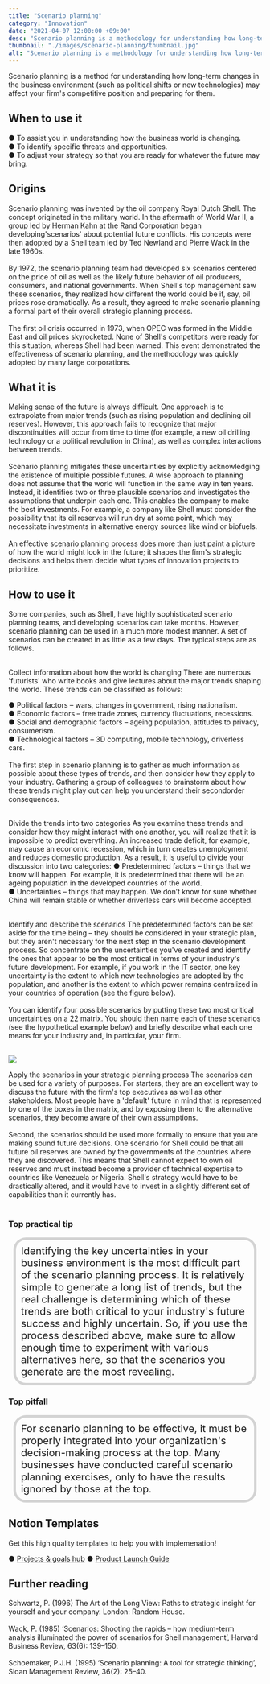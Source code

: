 ```yaml
---
title: "Scenario planning"
category: "Innovation"
date: "2021-04-07 12:00:00 +09:00"
desc: "Scenario planning is a methodology for understanding how long-term changes in the business environment (such as political shifts or new technologies) might affect your firm’s competitive position, so that you can prepare accordingly"
thumbnail: "./images/scenario-planning/thumbnail.jpg"
alt: "Scenario planning is a methodology for understanding how long-term changes in the business environment (such as political shifts or new technologies) might affect your firm’s competitive position, so that you can prepare accordingly."
---
```


Scenario planning is a method for understanding how long-term changes in the business environment (such as political shifts or new technologies) may affect your firm's competitive position and preparing for them. <br>

## When to use it

● To assist you in understanding how the business world is changing.<br>
● To identify specific threats and opportunities.<br>
● To adjust your strategy so that you are ready for whatever the future may bring. <br>

## Origins
Scenario planning was invented by the oil company Royal Dutch Shell. The concept originated in the military world. In the aftermath of World War II, a group led by Herman Kahn at the Rand Corporation began developing'scenarios' about potential future conflicts. His concepts were then adopted by a Shell team led by Ted Newland and Pierre Wack in the late 1960s. <br><br>
By 1972, the scenario planning team had developed six scenarios centered on the price of oil as well as the likely future behavior of oil producers, consumers, and national governments. When Shell's top management saw these scenarios, they realized how different the world could be if, say, oil prices rose dramatically. As a result, they agreed to make scenario planning a formal part of their overall strategic planning process. <br><br>
The first oil crisis occurred in 1973, when OPEC was formed in the Middle East and oil prices skyrocketed. None of Shell's competitors were ready for this situation, whereas Shell had been warned. This event demonstrated the effectiveness of scenario planning, and the methodology was quickly adopted by many large corporations. <br>

## What it is
Making sense of the future is always difficult. One approach is to extrapolate from major trends (such as rising population and declining oil reserves). However, this approach fails to recognize that major discontinuities will occur from time to time (for example, a new oil drilling technology or a political revolution in China), as well as complex interactions between trends. <br><br>
Scenario planning mitigates these uncertainties by explicitly acknowledging the existence of multiple possible futures. A wise approach to planning does not assume that the world will function in the same way in ten years. Instead, it identifies two or three plausible scenarios and investigates the assumptions that underpin each one. This enables the company to make the best investments. For example, a company like Shell must consider the possibility that its oil reserves will run dry at some point, which may necessitate investments in alternative energy sources like wind or biofuels. <br><br>
An effective scenario planning process does more than just paint a picture of how the world might look in the future; it shapes the firm's strategic decisions and helps them decide what types of innovation projects to prioritize. <br>

## How to use it
Some companies, such as Shell, have highly sophisticated scenario planning teams, and developing scenarios can take months. However, scenario planning can be used in a much more modest manner. A set of scenarios can be created in as little as a few days. The typical steps are as follows. <br><br>

Collect information about how the world is changing
There are numerous 'futurists' who write books and give lectures about the major trends shaping the world. These trends can be classified as follows:

● Political factors – wars, changes in government, rising nationalism.<br>
● Economic factors – free trade zones, currency fluctuations, recessions.<br>
● Social and demographic factors – ageing population, attitudes to privacy, consumerism.<br>
● Technological factors – 3D computing, mobile technology, driverless cars.<br><br>
The first step in scenario planning is to gather as much information as possible about these types of trends, and then consider how they apply to your industry. Gathering a group of colleagues to brainstorm about how these trends might play out can help you understand their secondorder consequences. <br><br>

Divide the trends into two categories
As you examine these trends and consider how they might interact with one another, you will realize that it is impossible to predict everything. An increased trade deficit, for example, may cause an economic recession, which in turn creates unemployment and reduces domestic production. As a result, it is useful to divide your discussion into two categories:
● Predetermined factors – things that we know will happen. For example, it is predetermined that there will be an ageing population in the developed countries of the world.<br>
● Uncertainties – things that may happen. We don’t know for sure whether China will remain stable or whether driverless cars will become accepted.<br><br>

Identify and describe the scenarios
The predetermined factors can be set aside for the time being – they should be considered in your strategic plan, but they aren't necessary for the next step in the scenario development process. So concentrate on the uncertainties you've created and identify the ones that appear to be the most critical in terms of your industry's future development. For example, if you work in the IT sector, one key uncertainty is the extent to which new technologies are adopted by the population, and another is the extent to which power remains centralized in your countries of operation (see the figure below). <br><br>
You can identify four possible scenarios by putting these two most critical uncertainties on a 22 matrix. You should then name each of these scenarios (see the hypothetical example below) and briefly describe what each one means for your industry and, in particular, your firm. <br><br>

![](./images/scenario-planning/scenario-planning.png)

Apply the scenarios in your strategic planning process
The scenarios can be used for a variety of purposes. For starters, they are an excellent way to discuss the future with the firm's top executives as well as other stakeholders. Most people have a 'default' future in mind that is represented by one of the boxes in the matrix, and by exposing them to the alternative scenarios, they become aware of their own assumptions. <br><br>
Second, the scenarios should be used more formally to ensure that you are making sound future decisions. One scenario for Shell could be that all future oil reserves are owned by the governments of the countries where they are discovered. This means that Shell cannot expect to own oil reserves and must instead become a provider of technical expertise to countries like Venezuela or Nigeria. Shell's strategy would have to be drastically altered, and it would have to invest in a slightly different set of capabilities than it currently has. <br><br>

### Top practical tip
<div style="background:transparent;
            border-radius: 25px; 
            font-size: 20px; 
            padding: 10px; 
            border: 5px solid lightgray; 
            margin: 10px;">Identifying the key uncertainties in your business environment is the most difficult part of the scenario planning process. It is relatively simple to generate a long list of trends, but the real challenge is determining which of these trends are both critical to your industry's future success and highly uncertain. So, if you use the process described above, make sure to allow enough time to experiment with various alternatives here, so that the scenarios you generate are the most revealing.<br></div>

### Top pitfall
<div style="background:transparent;
            border-radius: 25px; 
            font-size: 20px; 
            padding: 10px; 
            border: 5px solid lightgray; 
            margin: 10px;">
For scenario planning to be effective, it must be properly integrated into your organization's decision-making process at the top. Many businesses have conducted careful scenario planning exercises, only to have the results ignored by those at the top.<br></div>

## Notion Templates
Get this high quality templates to help you with implemenation!

● [Projects & goals hub](https://keymodels.gumroad.com/l/Projectsgoalshub)
● [Product Launch Guide](https://keymodels.gumroad.com/l/ProductLaunchGuide)

## Further reading
Schwartz, P. (1996) The Art of the Long View: Paths to strategic insight for yourself and your company. London: Random House.<br><br>
Wack, P. (1985) ‘Scenarios: Shooting the rapids – how medium-term analysis illuminated the power of scenarios for Shell management’, Harvard Business Review, 63(6): 139–150.<br><br>
Schoemaker, P.J.H. (1995) ‘Scenario planning: A tool for strategic thinking’, Sloan Management Review, 36(2): 25–40.<br><br>
